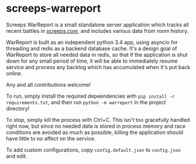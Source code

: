 screeps-warreport
=================

Screeps WarReport is a small standalone server application which tracks all recent battles in
[screeps.com](https://screeps.com), and includes various data from room history.

WarReport is built as an independent python 3.4 app, using asyncio for threading and redis as a backend database cache.
It's a design goal of WarReport to store all needed data in redis, so that if the application is shut down for any small
period of time, it will be able to immediately resume service and process any backlog which has accumulated when it's
put back online.

Any and all contributions welcome!

To run, simply install the required depeendencies with `pip install -r requirements.txt`, and then run 
`python -m warreport` in the project directory!

To stop, simply kill the process with Ctrl+C. This isn't too gracefully handled right now, but since no needed data is
stored in process memory and race conditions are avoided as much as possible, killing the application should have little
to no affect on the service.

To add custom configurations, copy `config.default.json` to `config.json` and edit.
